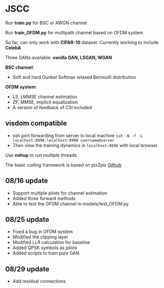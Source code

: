 # JSCC

Run **train.py** for BSC or AWGN channel

Run **train_OFDM.py** for multipath channel based on OFDM system

So far, can only work with **CIFAR-10** dataset. Currently working to include **CelebA**

Three GANs available:  **vanilla GAN, LSGAN, WGAN**

**BSC channel**:

* Soft and hard Gunbel Softmax relaxed Bernoulli distribution

**OFDM system**:

* LS, LMMSE channel estimation
* ZF, MMSE, implicit equalization
* A version of feedback of CSI included

## visdom compatible 

* ssh port forwarding from server to local machine `ssh -N -f -L localhost:8998:localhost:8998 username@server` 
* Then view the training dynamics in `localhost:8998` with local browser

Use **nohup** to run multiple threads

The basic coding framework is based on pix2pix [Github](https://github.com/junyanz/pytorch-CycleGAN-and-pix2pix)


## 08/16 update

* Support multiple pilots for channel estimation
* Added three forward methods
* Able to test the OFDM channel in models/test_OFDM.py

## 08/25 update

* Fixed a bug in OFDM system
* Modified the clipping layer
* Modified LLR calculation for baseline
* Added QPSK symbols as pilots
* Added scripts to train pure GAN 

## 08/29 update

* Add residual connections 
